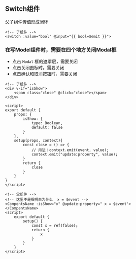## Switch组件

父子组件传值形成闭环

```
<!-- 子组件 -->
<switch :value="bool" @input="{{ bool=$emit }}">
```


### 在写Model组件时，需要在四个地方关闭Modal框

- 点击 `Modal` 框的遮罩层，需要关闭
- 点击关闭图标时，需要关闭
- 点击确认和取消按钮时，需要关闭


``` 
<!-- 子组件 -->
<div v-if="isShow">
    <span class="close" @click="close"></span>
</div>

<script>
export default {
    props: {
        isShow: {
            type: Boolean,
            default: false
        }
    },
    setup(props, context){
        const close = () => {
            // 用法：context.emit(event, value);
            context.emit("update:property", value);
        }
        return {
            close
        }
    }
}
</script>
```

```
<!-- 父组件 -->
<!-- 这里不是很明白为什么  x = $event -->
<CompentsName :isShow="x" @update:property=" x = $event"></CompentsName>
<script>
    export default {
        setup() {
            const x = ref(false);
            return {
                x
            }
        }
    }
</script>
```